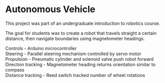 # Autonomous Vehicle
This project was part of an undergraduate introduction to robotics course.

The goal for students was to create a robot that travels straight a certain distance, then navigate boundaries using magnetometer headings.

Controls   - Arduino microcontroller <br />
Steering   - Parallel steering mechanism controlled by servo motor <br />
Propulsion - Pneumatic cylinder and solenoid valve push robot forward <br />
Direction tracking - Magnetometer heading returns orientation similar to compass <br />
Distance tracking  - Reed switch tracked number of wheel rotations <br />

